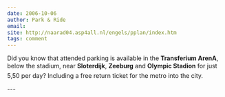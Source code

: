 ```yaml
---
date: 2006-10-06
author: Park & Ride
email: 
site: http://naarad04.asp4all.nl/engels/pplan/index.htm
tags: comment
---
```


<p>
Did you know that attended parking is available in the <strong>Transferium ArenA</strong>, below the stadium, near <strong>Sloterdijk</strong>, <strong>Zeeburg</strong> and <strong>Olympic Stadion</strong> for just  5,50 per day? Including a free return ticket for the metro into the city.</p>
---